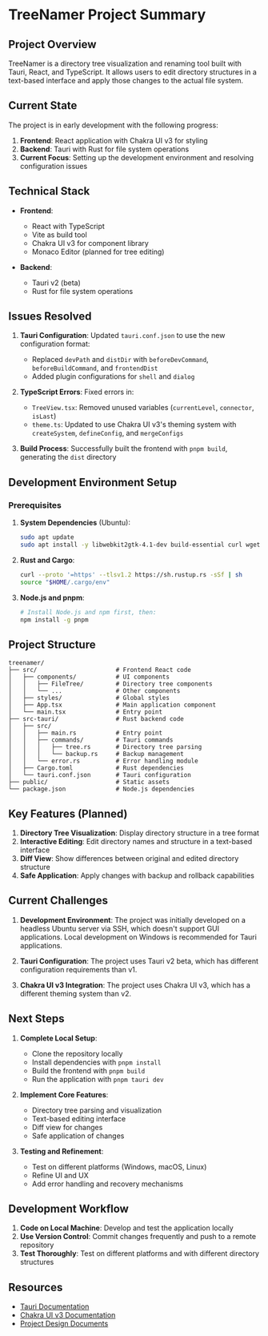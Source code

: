 # TreeNamer Project Summary

## Project Overview

TreeNamer is a directory tree visualization and renaming tool built with Tauri, React, and TypeScript. It allows users to edit directory structures in a text-based interface and apply those changes to the actual file system.

## Current State

The project is in early development with the following progress:

1. **Frontend**: React application with Chakra UI v3 for styling
2. **Backend**: Tauri with Rust for file system operations
3. **Current Focus**: Setting up the development environment and resolving configuration issues

## Technical Stack

- **Frontend**:
  - React with TypeScript
  - Vite as build tool
  - Chakra UI v3 for component library
  - Monaco Editor (planned for tree editing)

- **Backend**:
  - Tauri v2 (beta)
  - Rust for file system operations

## Issues Resolved

1. **Tauri Configuration**: Updated `tauri.conf.json` to use the new configuration format:
   - Replaced `devPath` and `distDir` with `beforeDevCommand`, `beforeBuildCommand`, and `frontendDist`
   - Added plugin configurations for `shell` and `dialog`

2. **TypeScript Errors**: Fixed errors in:
   - `TreeView.tsx`: Removed unused variables (`currentLevel`, `connector`, `isLast`)
   - `theme.ts`: Updated to use Chakra UI v3's theming system with `createSystem`, `defineConfig`, and `mergeConfigs`

3. **Build Process**: Successfully built the frontend with `pnpm build`, generating the `dist` directory

## Development Environment Setup

### Prerequisites

1. **System Dependencies** (Ubuntu):

   ```bash
   sudo apt update
   sudo apt install -y libwebkit2gtk-4.1-dev build-essential curl wget file libssl-dev libgtk-3-dev libayatana-appindicator3-dev librsvg2-dev
   ```

2. **Rust and Cargo**:

   ```bash
   curl --proto '=https' --tlsv1.2 https://sh.rustup.rs -sSf | sh
   source "$HOME/.cargo/env"
   ```

3. **Node.js and pnpm**:

   ```bash
   # Install Node.js and npm first, then:
   npm install -g pnpm
   ```

## Project Structure

```
treenamer/
├── src/                      # Frontend React code
│   ├── components/           # UI components
│   │   ├── FileTree/         # Directory tree components
│   │   └── ...               # Other components
│   ├── styles/               # Global styles
│   ├── App.tsx               # Main application component
│   └── main.tsx              # Entry point
├── src-tauri/                # Rust backend code
│   ├── src/
│   │   ├── main.rs           # Entry point
│   │   ├── commands/         # Tauri commands
│   │   │   ├── tree.rs       # Directory tree parsing
│   │   │   └── backup.rs     # Backup management
│   │   └── error.rs          # Error handling module
│   ├── Cargo.toml            # Rust dependencies
│   └── tauri.conf.json       # Tauri configuration
├── public/                   # Static assets
└── package.json              # Node.js dependencies
```

## Key Features (Planned)

1. **Directory Tree Visualization**: Display directory structure in a tree format
2. **Interactive Editing**: Edit directory names and structure in a text-based interface
3. **Diff View**: Show differences between original and edited directory structure
4. **Safe Application**: Apply changes with backup and rollback capabilities

## Current Challenges

1. **Development Environment**: The project was initially developed on a headless Ubuntu server via SSH, which doesn't support GUI applications. Local development on Windows is recommended for Tauri applications.

2. **Tauri Configuration**: The project uses Tauri v2 beta, which has different configuration requirements than v1.

3. **Chakra UI v3 Integration**: The project uses Chakra UI v3, which has a different theming system than v2.

## Next Steps

1. **Complete Local Setup**:
   - Clone the repository locally
   - Install dependencies with `pnpm install`
   - Build the frontend with `pnpm build`
   - Run the application with `pnpm tauri dev`

2. **Implement Core Features**:
   - Directory tree parsing and visualization
   - Text-based editing interface
   - Diff view for changes
   - Safe application of changes

3. **Testing and Refinement**:
   - Test on different platforms (Windows, macOS, Linux)
   - Refine UI and UX
   - Add error handling and recovery mechanisms

## Development Workflow

1. **Code on Local Machine**: Develop and test the application locally
2. **Use Version Control**: Commit changes frequently and push to a remote repository
3. **Test Thoroughly**: Test on different platforms and with different directory structures

## Resources

- [Tauri Documentation](https://tauri.app/v1/guides/)
- [Chakra UI v3 Documentation](https://chakra-ui.com/docs/theming/overview)
- [Project Design Documents](./docs/)
